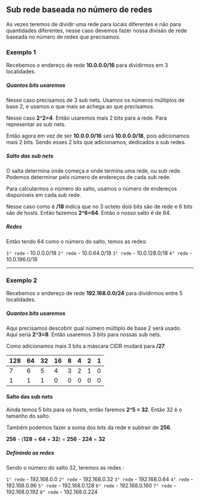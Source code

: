 ## Sub rede baseada no número de redes

As vezes teremos de dividir uma rede para locais diferentes e não para quantidades diferentes, nesse caso devemos fazer nossa divisão de rede baseada no número de redes que precisamos.

### Exemplo 1
Recebemos o endereço de rede **10.0.0.0/16** para dividirmos em 3 localidades.

##### Quantos bits usaremos
Nesse caso precisamos de 3 sub nets. Usamos os números múltiplos de base 2, e usamos o que mais se achega ao que precisamos.

Nesse caso **2^2=4**. Então usaremos mais 2 bits para a rede. Para representar as sub nets.

Então agora em vez de ser **10.0.0.0/16** será **10.0.0.0/18**, pois adicionamos mais 2 bits. Sendo esses 2 bits que adicionamos, dedicados a sub redes.

##### Salto das sub nets
O salta determina onde começa e onde termina uma rede, ou sub rede. Podemos determinar pelo número de endereços de cada sub rede.

Para calcularmos o número do salto, usamos o número de endereços disponíveis em cada sub rede.

Nesse caso como é **/18** indica que no 3 octeto dois bits são de rede e 6 bits são de hosts. Então fazemos **2^6=64**. Então o nosso salto é de 64.

##### Redes
Então tendo 64 como o número do salto, temos as redes:

``1° rede`` - 10.0.0.0/18
``2° rede`` - 10.0.64.0/18
``3° rede`` - 10.0.128.0/18
``4° rede`` - 10.0.196.0/18

---
### Exemplo 2
Recebemos o endereço de rede **192.168.0.0/24** para dividirmos entre 5 localidades.

##### Quantos bits usaremos
Aqui precisamos descobrir qual número múltiplo de base 2 será usado. Aqui seria **2^3=8**. Então usaremos 3 bits para nossas sub nets.

Como adicionamos mais 3 bits a máscara CIDR mudará para **/27**

| 128 | 64  | 32  | 16  | 8   | 4   | 2   | 1   |
| --- | --- | --- | --- | --- | --- | --- | --- |
| 7   | 6   | 5   | 4   | 3   | 2   | 1   | 0   |
| 1   | 1   | 1   | 0   | 0   | 0   | 0   | 0   |

#### Salto das sub nets
Ainda temos 5 bits para os hosts, então faremos **2^5 = 32**. Então 32 é o tamanho do salto.

Também podemos fazer a soma dos bits da rede e subtrair de **256**.

**256** - (**128** + **64** + **32**) = **256** - **224** = **32**

##### Definindo as redes
Sendo o número do salto 32, teremos as redes :

``1° rede`` - 192.168.0.0
``2° rede`` - 192.168.0.32
``3° rede`` - 192.168.0.64
``4° rede`` - 192.168.0.96
``5° rede`` - 192.168.0.128
``6° rede`` - 192.168.0.160
``7° rede`` - 192.168.0.192
``8° rede`` - 192.168.0.224

